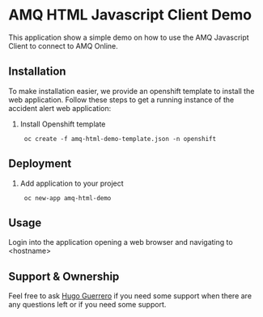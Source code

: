 # AMQ HTML Javascript Client Demo

This application show a simple demo on how to use the AMQ Javascript Client to connect to AMQ Online.

## Installation

To make installation easier, we provide an openshift template to install the web application. Follow these steps to get a running instance of the accident alert web application:

1. Install Openshift template

        oc create -f amq-html-demo-template.json -n openshift

## Deployment

1. Add application to your project

        oc new-app amq-html-demo

## Usage

Login into the application opening a web browser and navigating to \<hostname\>

## Support & Ownership

Feel free to ask [Hugo Guerrero](hguerrer@redhat.com) if you need some support when there are any questions left or if you need some support.